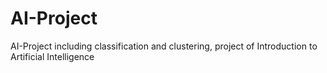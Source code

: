 # AI-Project
AI-Project including classification and clustering, project of Introduction to Artificial Intelligence
